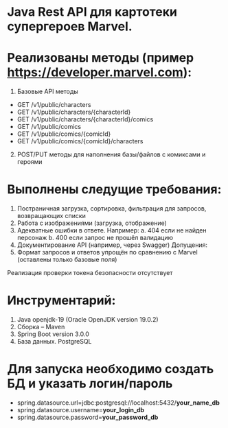 # Java Rest API для картотеки супергероев Marvel.

Реализованы методы (пример https://developer.marvel.com):
=

1)	Базовые API методы 
+	GET /v1/public/characters 
+	GET /v1/public/characters/{characterId}
+	GET /v1/public/characters/{characterId}/comics
+	GET /v1/public/comics
+	GET /v1/public/comics/{comicId}
+	GET /v1/public/comics/{comicId}/characters
  
2)	POST/PUT методы для наполнения базы/файлов c комиксами и героями
   
Выполнены следущие требования:
=

1)	Постраничная загрузка, сортировка, фильтрация для запросов, возвращающих списки
2)	Работа с изображениями (загрузка, отображение)
3)	Адекватные ошибки в ответе. Например:
a.	404 если не найден персонаж
b.	400 если запрос не прошёл валидацию
4)	Документирование API (например, через Swagger)
Допущения:
1)	Формат запросов и ответов упрощён по сравнению с Marvel (оставлены только базовые поля)

 Реализация проверки токена безопасности отсутствует
   
Инструментарий:
=
1.	Java openjdk-19 (Oracle OpenJDK version 19.0.2)
2.	Сборка – Maven
3.	Spring Boot version 3.0.0
5.	База данных. PostgreSQL
    
Для запуска необходимо создать БД и указать логин/пароль
=
+ spring.datasource.url=jdbc:postgresql://localhost:5432/**your_name_db**
+ spring.datasource.username=**your_login_db**
+ spring.datasource.password=**your_password_db**
